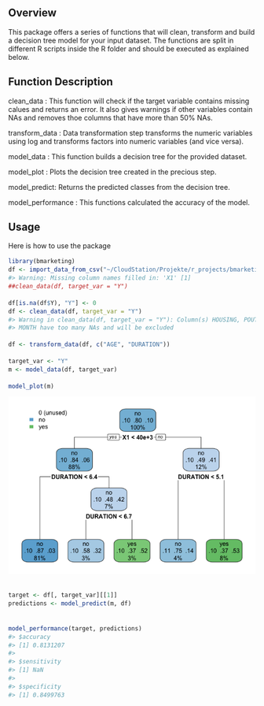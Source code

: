 
<!-- README.md is generated from README.Rmd. Please edit that file -->

## Overview

This package offers a series of functions that will clean, transform and
build a decision tree model for your input dataset. The functions are
split in different R scripts inside the R folder and should be executed
as explained below.

## Function Description

clean\_data : This function will check if the target variable contains
missing calues and returns an error. It also gives warnings if other
variables contain NAs and removes thoe columns that have more than 50%
NAs.

transform\_data : Data transformation step transforms the numeric
variables using log and transforms factors into numeric variables (and
vice versa).

model\_data : This function builds a decision tree for the provided
dataset.

model\_plot : Plots the decision tree created in the precious step.

model\_predict: Returns the predicted classes from the decision tree.

model\_performance : This functions calculated the accuracy of the
model.

## Usage

Here is how to use the package

``` r
library(bmarketing)
df <- import_data_from_csv("~/CloudStation/Projekte/r_projects/bmarketing2.csv")
#> Warning: Missing column names filled in: 'X1' [1]
##clean_data(df, target_var = "Y")

df[is.na(df$Y), "Y"] <- 0
df <- clean_data(df, target_var = "Y")
#> Warning in clean_data(df, target_var = "Y"): Column(s) HOUSING, POUTCOME,
#> MONTH have too many NAs and will be excluded

df <- transform_data(df, c("AGE", "DURATION"))

target_var <- "Y"
m <- model_data(df, target_var)

model_plot(m)
```

![](man/figures/README-unnamed-chunk-2-1.png)<!-- -->

``` r

target <- df[, target_var][[1]]
predictions <- model_predict(m, df)


model_performance(target, predictions)
#> $accuracy
#> [1] 0.8131207
#> 
#> $sensitivity
#> [1] NaN
#> 
#> $specificity
#> [1] 0.8499763
```
